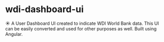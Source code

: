 # wdi-dashboard-ui
☀️ A User Dashboard UI created to indicate WDI World Bank data. This UI can be easily converted and used for other purposes as well. Built using Angular.
